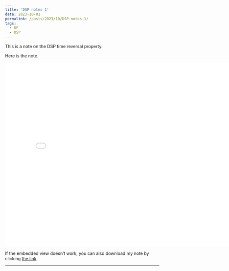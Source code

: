 ```yaml
---
title: 'DSP notes 1'
date: 2023-10-01
permalink: /posts/2023/10/DSP-notes-1/
tags:
  - UF
  - DSP
---
```


This is a note on the DSP time reversal property. <br>

Here is the note.
<iframe src="/files/UF_materials/Courses/EEE5502/DSP_notes_1.pdf" width="800px" height="600px" style="border:none;"></iframe>

If the embedded view doesn’t work, you can also download my note by clicking [the link](/files/UF_materials/Courses/EEE5502/DSP_notes_1.pdf).

------